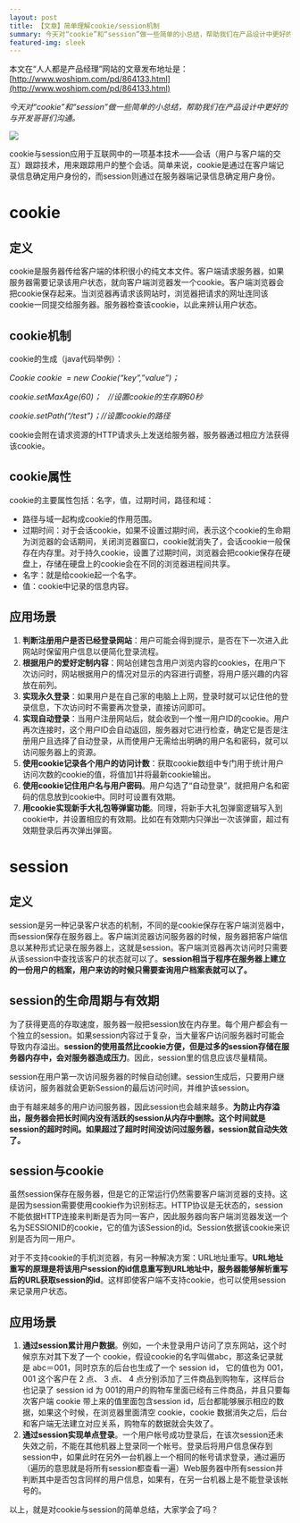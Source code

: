 ```yaml
---
layout: post
title: 【文章】简单理解cookie/session机制
summary: 今天对“cookie”和“session”做一些简单的小总结，帮助我们在产品设计中更好的与开发哥哥们沟通。
featured-img: sleek
---
```


本文在“人人都是产品经理”网站的文章发布地址是：[http://www.woshipm.com/pd/864133.html](http://www.woshipm.com/pd/864133.html)

*今天对“cookie”和“session”做一些简单的小总结，帮助我们在产品设计中更好的与开发哥哥们沟通。*

![](https://i.imgur.com/23rcIVv.jpg)

cookie与session应用于互联网中的一项基本技术——会话（用户与客户端的交互）跟踪技术，用来跟踪用户的整个会话。简单来说，cookie是通过在客户端记录信息确定用户身份的，而session则通过在服务器端记录信息确定用户身份。

# cookie #

## 定义 ##

cookie是服务器传给客户端的体积很小的纯文本文件。客户端请求服务器，如果服务器需要记录该用户状态，就向客户端浏览器发一个cookie。客户端浏览器会把cookie保存起来。当浏览器再请求该网站时，浏览器把请求的网址连同该cookie一同提交给服务器。服务器检查该cookie，以此来辨认用户状态。

## cookie机制 ##

cookie的生成（java代码举例）：

*Cookie cookie  = new Cookie(“key”,”value”)；*

*cookie.setMaxAge(60)；   //设置cookie的生存期60秒*

*cookie.setPath(“/test”)；//设置cookie的路径*

cookie会附在请求资源的HTTP请求头上发送给服务器，服务器通过相应方法获得该cookie。

## cookie属性 ##

cookie的主要属性包括：名字，值，过期时间，路径和域：

- 路径与域一起构成cookie的作用范围。
- 过期时间：对于会话cookie，如果不设置过期时间，表示这个cookie的生命期为浏览器的会话期间，关闭浏览器窗口，cookie就消失了，会话cookie一般保存在内存里。对于持久cookie，设置了过期时间，浏览器会把cookie保存在硬盘上，存储在硬盘上的cookie会在不同的浏览器进程间共享。
- 名字：就是给cookie起一个名字。
- 值：cookie中记录的信息内容。

## 应用场景 ##

1. **判断注册用户是否已经登录网站**：用户可能会得到提示，是否在下一次进入此网站时保留用户信息以便简化登录流程。
2. **根据用户的爱好定制内容**：网站创建包含用户浏览内容的cookies，在用户下次访问时，网站根据用户的情况对显示的内容进行调整，将用户感兴趣的内容放在前列。
3. **实现永久登录**：如果用户是在自己家的电脑上上网，登录时就可以记住他的登录信息，下次访问时不需要再次登录，直接访问即可。
4. **实现自动登录**：当用户注册网站后，就会收到一个惟一用户ID的cookie。用户再次连接时，这个用户ID会自动返回，服务器对它进行检查，确定它是否是注册用户且选择了自动登录，从而使用户无需给出明确的用户名和密码，就可以访问服务器上的资源。
5. **使用cookie记录各个用户的访问计数**：获取cookie数组中专门用于统计用户访问次数的cookie的值，将值加1并将最新cookie输出。
6. **使用cookie记住用户名与用户密码**。用户勾选了“自动登录”，就把用户名和密码的信息放到cookie中。同时可设置有效期。
7. **用cookie实现新手大礼包等弹窗功能**。同理，将新手大礼包弹窗逻辑写入到cookie中，并设置相应的有效期。比如在有效期内只弹出一次该弹窗，超过有效期登录后再次弹出弹窗。

# session #

## 定义 ##

session是另一种记录客户状态的机制，不同的是cookie保存在客户端浏览器中，而session保存在服务器上。客户端浏览器访问服务器的时候，服务器把客户端信息以某种形式记录在服务器上，这就是session。客户端浏览器再次访问时只需要从该session中查找该客户的状态就可以了。**session相当于程序在服务器上建立的一份用户的档案，用户来访的时候只需要查询用户档案表就可以了。**

## session的生命周期与有效期 ##

为了获得更高的存取速度，服务器一般把session放在内存里。每个用户都会有一个独立的session。如果session内容过于复杂，当大量客户访问服务器时可能会导致内存溢出。**session的使用虽然比cookie方便，但是过多的session存储在服务器内存中，会对服务器造成压力**。因此，session里的信息应该尽量精简。

session在用户第一次访问服务器的时候自动创建。session生成后，只要用户继续访问，服务器就会更新Session的最后访问时间，并维护该session。

由于有越来越多的用户访问服务器，因此session也会越来越多。**为防止内存溢出，服务器会把长时间内没有活跃的session从内存中删除。这个时间就是session的超时时间。如果超过了超时时间没访问过服务器，session就自动失效了。**

## session与cookie ##

虽然session保存在服务器，但是它的正常运行仍然需要客户端浏览器的支持。这是因为session需要使用cookie作为识别标志。HTTP协议是无状态的，session不能依据HTTP连接来判断是否为同一客户，因此服务器向客户端浏览器发送一个名为SESSIONID的cookie，它的值为该Session的id。Session依据该cookie来识别是否为同一用户。

对于不支持cookie的手机浏览器，有另一种解决方案：URL地址重写。**URL地址重写的原理是将该用户session的id信息重写到URL地址中，服务器能够解析重写后的URL获取session的id**。这样即使客户端不支持cookie，也可以使用session来记录用户状态。

## 应用场景 ##

1. **通过session累计用户数据**。例如，一个未登录用户访问了京东网站，这个时候京东对其下发了一个 cookie，假设cookie的名字叫做abc，那这条记录就是 abc＝001，同时京东的后台也生成了一个 session id， 它的值也为 001， 001 这个客户在 2 点、 3 点、 4 点分别添加了三件商品到购物车，这样后台也记录了 session id 为 001的用户的购物车里面已经有三件商品，并且只要每次客户端 cookie 带上来的值里面包含session id，后台都能够展示相应的数据，如果这个时候，在浏览器里面清空 cookie，cookie 数据消失之后，后台和客户端无法建立对应关系，购物车的数据就会失效了。
2. **通过session实现单点登录**。一个用户帐号成功登录后，在该次session还未失效之前，不能在其他机器上登录同一个帐号。登录后将用户信息保存到session中，如果此时在另外一台机器上一个相同的帐号请求登录，通过遍历（遍历的意思就是将所有session都查看一遍）Web服务器中所有session并判断其中是否包含同样的用户信息，如果有，在另一台机器上是不能登录该帐号的。

以上，就是对cookie与session的简单总结，大家学会了吗？





